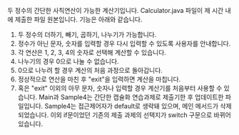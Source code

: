 두 정수의 간단한 사칙연산이 가능한 계산기입니다.
Calculator.java 파일이 제 시간 내에 제출한 파일 원본입니다.
기능은 아래와 같습니다.
1) 두 정수의 더하기, 빼기, 곱하기, 나누기가 가능합니다.
2) 정수가 아닌 문자, 숫자를 입력할 경우 다시 입력할 수 있도록 사용자를 안내합니다.
3) 각 연산은 1, 2, 3, 4의 숫자로 선택해 계산할 수 있습니다.
4) 나누기의 경우 0으로 나눌 수 없습니다.
5) 0으로 나누려 할 경우 계산의 처음 과정으로 돌아갑니다.
6) 정상적으로 연산을 마친 후 "exit"을 입력하면 계산을 마칩니다.
7) 혹은 "exit" 이외의 아무 문자, 숫자나 입력할 경우 계산기를 처음부터 사용할 수 있습니다.
Main과 Sample4는 간단한 캡슐화 연습과제로 제출기한 후 업데이트한 파일입니다.
Sample4는 접근제어자가 default로 생략돼 있으며, 메인 메서드가 삭제되었습니다.
이외 if문이었던 기존의 제출 과제의 선택지가 switch 구문으로 바뀌어 있습니다.
